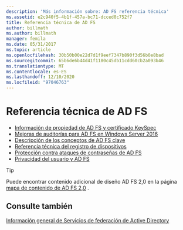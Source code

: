```yaml
---
description: 'Más información sobre: AD FS referencia técnica'
ms.assetid: e2c940f5-4b1f-457a-bc71-dcced0c752f7
title: Referencia técnica de AD FS
author: billmath
ms.author: billmath
manager: femila
ms.date: 05/31/2017
ms.topic: article
ms.openlocfilehash: 30b50b00e22d7d1f9eef7347b890f3d56b0e8bad
ms.sourcegitcommit: 65b6de6b44d41f1180c45db11cdd60cb2a093b46
ms.translationtype: MT
ms.contentlocale: es-ES
ms.lasthandoff: 12/10/2020
ms.locfileid: "97046763"
---
```

# <a name="ad-fs-technical-reference"></a>Referencia técnica de AD FS


- [Información de propiedad de AD FS y certificado KeySpec](../ad-fs/technical-reference/AD-FS-and-KeySpec-Property.md)
- [Mejoras de auditorías para AD FS en Windows Server 2016](../ad-fs/technical-reference/auditing-enhancements-to-ad-fs-in-windows-server.md)
-   [Descripción de los conceptos de AD FS clave](../ad-fs/technical-reference/Understanding-Key-AD-FS-Concepts.md)
-   [Referencia técnica del registro de dispositivos](../ad-fs/technical-reference/Device-Registration-Technical-Reference.md)
-   [Protección contra ataques de contraseñas de AD FS](../ad-fs/technical-reference/ad-fs-password-protection.md)
-   [Privacidad del usuario y AD FS](../ad-fs/technical-reference/GDPR-and-AD-FS-Compliance.md)

> [!TIP]
> Puede encontrar contenido adicional de diseño AD FS 2,0 en la página [mapa de contenido de AD FS 2,0](https://support.microsoft.com/help/974408/availability-and-description-of-active-directory-federation-services-2) .

## <a name="see-also"></a>Consulte también

[Información general de Servicios de federación de Active Directory](./ad-fs-overview.md)

